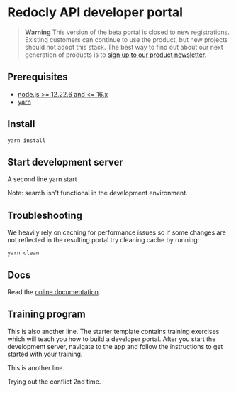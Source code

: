 # Redocly API developer portal

> **Warning**
> This version of the beta portal is closed to new registrations. Existing
> customers can continue to use the product, but new projects should not adopt
> this stack. The best way to find out about our next generation of products is
> to [sign up to our product newsletter](https://redocly.com/product-updates/).

## Prerequisites

- [node.js >= 12.22.6 and <= 16.x](https://nodejs.org/en/)
- [yarn](https://yarnpkg.com/en/)

## Install

    yarn install

## Start development server
A second line
    yarn start

Note: search isn't functional in the development environment.

## Troubleshooting

We heavily rely on caching for performance issues so if some changes are not reflected in the resulting portal try cleaning cache by running:

    yarn clean

## Docs

Read the [online documentation](https://redoc.ly/docs/developer-portal/introduction/).

## Training program

This is also another line.
The starter template contains training exercises which will teach you how to build a developer portal.
After you start the development server, navigate to the app and follow the instructions to get started with your training.

This is another line.

Trying out the conflict 2nd time.

